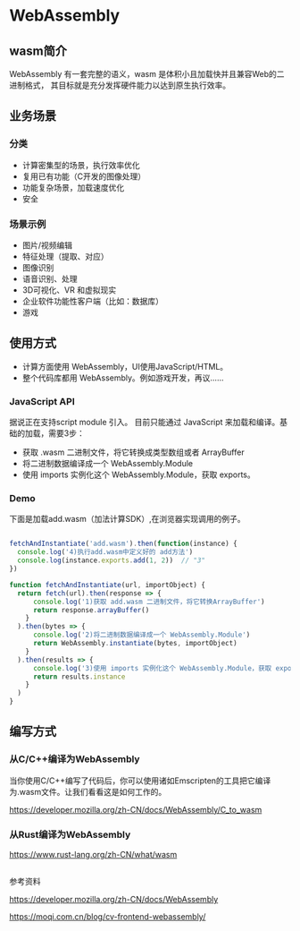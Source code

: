 # WebAssembly

## wasm简介 

WebAssembly 有一套完整的语义，wasm 是体积小且加载快并且兼容Web的二进制格式， 
其目标就是充分发挥硬件能力以达到原生执行效率。

## 业务场景

### 分类
- 计算密集型的场景，执行效率优化
- 复用已有功能（C开发的图像处理）
- 功能复杂场景，加载速度优化
- 安全

### 场景示例
- 图片/视频编辑
- 特征处理（提取、对应）
- 图像识别
- 语音识别、处理
- 3D可视化、VR 和虚拟现实
- 企业软件功能性客户端（比如：数据库）
- 游戏

## 使用方式
- 计算方面使用 WebAssembly，UI使用JavaScript/HTML。
- 整个代码库都用 WebAssembly。例如游戏开发，再议……

### JavaScript API
据说正在支持script module 引入。
目前只能通过 JavaScript 来加载和编译。基础的加载，需要3步：
- 获取 .wasm 二进制文件，将它转换成类型数组或者 ArrayBuffer
- 将二进制数据编译成一个 WebAssembly.Module
- 使用 imports 实例化这个 WebAssembly.Module，获取 exports。

### Demo
下面是加载add.wasm（加法计算SDK）,在浏览器实现调用的例子。

```javascript

fetchAndInstantiate('add.wasm').then(function(instance) {
  console.log('4)执行add.wasm中定义好的 add方法')
  console.log(instance.exports.add(1, 2))  // "3"
})

function fetchAndInstantiate(url, importObject) {
  return fetch(url).then(response => {
      console.log('1)获取 add.wasm 二进制文件，将它转换ArrayBuffer')
      return response.arrayBuffer()
    }
  ).then(bytes => {
      console.log('2)将二进制数据编译成一个 WebAssembly.Module')
      return WebAssembly.instantiate(bytes, importObject)
    }
  ).then(results => {
      console.log('3)使用 imports 实例化这个 WebAssembly.Module，获取 exports')
      return results.instance
    }
  )
}

```
## 编写方式

### 从C/C++编译为WebAssembly

当你使用C/C++编写了代码后，你可以使用诸如Emscripten的工具把它编译为.wasm文件。让我们看看这是如何工作的。

https://developer.mozilla.org/zh-CN/docs/WebAssembly/C_to_wasm


### 从Rust编译为WebAssembly

https://www.rust-lang.org/zh-CN/what/wasm




##

参考资料

https://developer.mozilla.org/zh-CN/docs/WebAssembly

https://moqi.com.cn/blog/cv-frontend-webassembly/   

